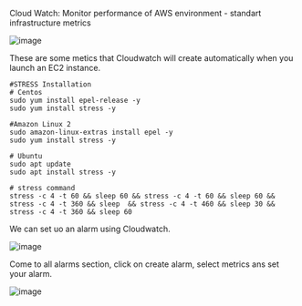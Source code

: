 Cloud Watch: Monitor performance of AWS environment - standart infrastructure metrics


![image](https://github.com/bengisugelin/DevOps/assets/113550043/4e166011-a578-4bc1-b7a6-24251075f1fb)

These are some metics that Cloudwatch will create automatically when you launch an EC2 instance.


```
#STRESS Installation
# Centos
sudo yum install epel-release -y
sudo yum install stress -y

#Amazon Linux 2
sudo amazon-linux-extras install epel -y
sudo yum install stress -y

# Ubuntu
sudo apt update
sudo apt install stress -y

# stress command
stress -c 4 -t 60 && sleep 60 && stress -c 4 -t 60 && sleep 60 && stress -c 4 -t 360 && sleep  && stress -c 4 -t 460 && sleep 30 && stress -c 4 -t 360 && sleep 60
```

We can set uo an alarm using Cloudwatch.

![image](https://github.com/bengisugelin/DevOps/assets/113550043/6df12747-6a77-4818-a324-a0b74596c1ee)

Come to all alarms section, click on create alarm, select metrics ans set your alarm.

![image](https://github.com/bengisugelin/DevOps/assets/113550043/70221d61-701c-458e-aa0f-1582040e7844)
